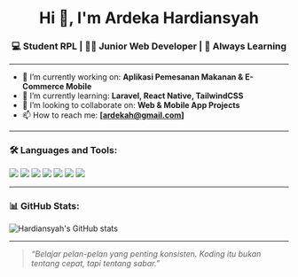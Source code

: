 <h1 align="center">Hi 👋, I'm Ardeka Hardiansyah</h1>
<h3 align="center">💻 Student RPL | 👨‍💻 Junior Web Developer | 🎯 Always Learning</h3>

---

- 🔭 I’m currently working on: **Aplikasi Pemesanan Makanan & E-Commerce Mobile**
- 🌱 I’m currently learning: **Laravel, React Native, TailwindCSS**
- 👯 I’m looking to collaborate on: **Web & Mobile App Projects**
- 📫 How to reach me: **[ardekah@gmail.com]**

---

### 🛠️ Languages and Tools:

<p align="left">
  <img src="https://img.shields.io/badge/-PHP-777BB4?style=flat&logo=php&logoColor=white" />
  <img src="https://img.shields.io/badge/-Laravel-F55247?style=flat&logo=laravel&logoColor=white" />
  <img src="https://img.shields.io/badge/-MySQL-00758F?style=flat&logo=mysql&logoColor=white" />
  <img src="https://img.shields.io/badge/-HTML5-E34F26?style=flat&logo=html5&logoColor=white" />
  <img src="https://img.shields.io/badge/-CSS3-1572B6?style=flat&logo=css3&logoColor=white" />
  <img src="https://img.shields.io/badge/-JavaScript-F7DF1E?style=flat&logo=javascript&logoColor=black" />
  <img src="https://img.shields.io/badge/-React_Native-61DAFB?style=flat&logo=react&logoColor=black" />
</p>

---

### 📊 GitHub Stats:

![Hardiansyah's GitHub stats](https://github-readme-stats.vercel.app/api?username=hardiansyah2&show_icons=true&theme=radical)

---

> _“Belajar pelan-pelan yang penting konsisten. Koding itu bukan tentang cepat, tapi tentang sabar.”_
